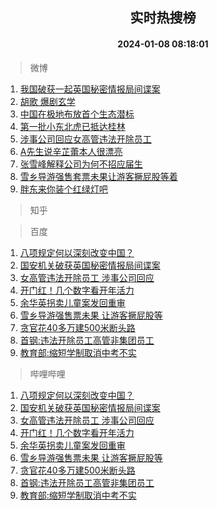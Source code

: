 <div align="center"><h2>实时热搜榜</h2><h4>2024-01-08 08:18:01</h4></div>

> 微博  

1. [我国破获一起英国秘密情报局间谍案](https://s.weibo.com/weibo?q=%23%E6%88%91%E5%9B%BD%E7%A0%B4%E8%8E%B7%E4%B8%80%E8%B5%B7%E8%8B%B1%E5%9B%BD%E7%A7%98%E5%AF%86%E6%83%85%E6%8A%A5%E5%B1%80%E9%97%B4%E8%B0%8D%E6%A1%88%23&t=31&band_rank=1&Refer=top)<br />
2. [胡歌 爆剧玄学](https://s.weibo.com/weibo?q=%E8%83%A1%E6%AD%8C%20%E7%88%86%E5%89%A7%E7%8E%84%E5%AD%A6&t=31&band_rank=2&Refer=top)<br />
3. [中国在极地布放首个生态潜标](https://s.weibo.com/weibo?q=%23%E4%B8%AD%E5%9B%BD%E5%9C%A8%E6%9E%81%E5%9C%B0%E5%B8%83%E6%94%BE%E9%A6%96%E4%B8%AA%E7%94%9F%E6%80%81%E6%BD%9C%E6%A0%87%23&t=31&band_rank=3&Refer=top)<br />
4. [第一批小东北虎已抵达桂林](https://s.weibo.com/weibo?q=%23%E7%AC%AC%E4%B8%80%E6%89%B9%E5%B0%8F%E4%B8%9C%E5%8C%97%E8%99%8E%E5%B7%B2%E6%8A%B5%E8%BE%BE%E6%A1%82%E6%9E%97%23&t=31&band_rank=4&Refer=top)<br />
5. [涉事公司回应女高管违法开除员工](https://s.weibo.com/weibo?q=%23%E6%B6%89%E4%BA%8B%E5%85%AC%E5%8F%B8%E5%9B%9E%E5%BA%94%E5%A5%B3%E9%AB%98%E7%AE%A1%E8%BF%9D%E6%B3%95%E5%BC%80%E9%99%A4%E5%91%98%E5%B7%A5%23&t=31&band_rank=5&Refer=top)<br />
6. [A先生说辛芷蕾本人很漂亮](https://s.weibo.com/weibo?q=%23A%E5%85%88%E7%94%9F%E8%AF%B4%E8%BE%9B%E8%8A%B7%E8%95%BE%E6%9C%AC%E4%BA%BA%E5%BE%88%E6%BC%82%E4%BA%AE%23&t=31&band_rank=6&Refer=top)<br />
7. [张雪峰解释公司为何不招应届生](https://s.weibo.com/weibo?q=%23%E5%BC%A0%E9%9B%AA%E5%B3%B0%E8%A7%A3%E9%87%8A%E5%85%AC%E5%8F%B8%E4%B8%BA%E4%BD%95%E4%B8%8D%E6%8B%9B%E5%BA%94%E5%B1%8A%E7%94%9F%23&t=31&band_rank=7&Refer=top)<br />
8. [雪乡导游强售套票未果让游客撅屁股等着](https://s.weibo.com/weibo?q=%23%E9%9B%AA%E4%B9%A1%E5%AF%BC%E6%B8%B8%E5%BC%BA%E5%94%AE%E5%A5%97%E7%A5%A8%E6%9C%AA%E6%9E%9C%E8%AE%A9%E6%B8%B8%E5%AE%A2%E6%92%85%E5%B1%81%E8%82%A1%E7%AD%89%E7%9D%80%23&t=31&band_rank=8&Refer=top)<br />
9. [胖东来你装个红绿灯吧](https://s.weibo.com/weibo?q=%23%E8%83%96%E4%B8%9C%E6%9D%A5%E4%BD%A0%E8%A3%85%E4%B8%AA%E7%BA%A2%E7%BB%BF%E7%81%AF%E5%90%A7%23&t=31&band_rank=9&Refer=top)<br />

> 知乎  


> 百度  

1. [八项规定何以深刻改变中国？](https://www.baidu.com/s?wd=%E5%85%AB%E9%A1%B9%E8%A7%84%E5%AE%9A%E4%BD%95%E4%BB%A5%E6%B7%B1%E5%88%BB%E6%94%B9%E5%8F%98%E4%B8%AD%E5%9B%BD%EF%BC%9F&sa=fyb_news&rsv_dl=fyb_news)<br />
2. [国安机关破获英国秘密情报局间谍案](https://www.baidu.com/s?wd=%E5%9B%BD%E5%AE%89%E6%9C%BA%E5%85%B3%E7%A0%B4%E8%8E%B7%E8%8B%B1%E5%9B%BD%E7%A7%98%E5%AF%86%E6%83%85%E6%8A%A5%E5%B1%80%E9%97%B4%E8%B0%8D%E6%A1%88&sa=fyb_news&rsv_dl=fyb_news)<br />
3. [女高管违法开除员工 涉事公司回应](https://www.baidu.com/s?wd=%E5%A5%B3%E9%AB%98%E7%AE%A1%E8%BF%9D%E6%B3%95%E5%BC%80%E9%99%A4%E5%91%98%E5%B7%A5+%E6%B6%89%E4%BA%8B%E5%85%AC%E5%8F%B8%E5%9B%9E%E5%BA%94&sa=fyb_news&rsv_dl=fyb_news)<br />
4. [开门红！几个数字看开年活力](https://www.baidu.com/s?wd=%E5%BC%80%E9%97%A8%E7%BA%A2%EF%BC%81%E5%87%A0%E4%B8%AA%E6%95%B0%E5%AD%97%E7%9C%8B%E5%BC%80%E5%B9%B4%E6%B4%BB%E5%8A%9B&sa=fyb_news&rsv_dl=fyb_news)<br />
5. [余华英拐卖儿童案发回重审](https://www.baidu.com/s?wd=%E4%BD%99%E5%8D%8E%E8%8B%B1%E6%8B%90%E5%8D%96%E5%84%BF%E7%AB%A5%E6%A1%88%E5%8F%91%E5%9B%9E%E9%87%8D%E5%AE%A1&sa=fyb_news&rsv_dl=fyb_news)<br />
6. [雪乡导游强售票未果 让游客撅屁股等](https://www.baidu.com/s?wd=%E9%9B%AA%E4%B9%A1%E5%AF%BC%E6%B8%B8%E5%BC%BA%E5%94%AE%E7%A5%A8%E6%9C%AA%E6%9E%9C+%E8%AE%A9%E6%B8%B8%E5%AE%A2%E6%92%85%E5%B1%81%E8%82%A1%E7%AD%89&sa=fyb_news&rsv_dl=fyb_news)<br />
7. [贪官花40多万建500米断头路](https://www.baidu.com/s?wd=%E8%B4%AA%E5%AE%98%E8%8A%B140%E5%A4%9A%E4%B8%87%E5%BB%BA500%E7%B1%B3%E6%96%AD%E5%A4%B4%E8%B7%AF&sa=fyb_news&rsv_dl=fyb_news)<br />
8. [首钢:违法开除员工高管非集团员工](https://www.baidu.com/s?wd=%E9%A6%96%E9%92%A2%3A%E8%BF%9D%E6%B3%95%E5%BC%80%E9%99%A4%E5%91%98%E5%B7%A5%E9%AB%98%E7%AE%A1%E9%9D%9E%E9%9B%86%E5%9B%A2%E5%91%98%E5%B7%A5&sa=fyb_news&rsv_dl=fyb_news)<br />
9. [教育部:缩短学制取消中考不实](https://www.baidu.com/s?wd=%E6%95%99%E8%82%B2%E9%83%A8%3A%E7%BC%A9%E7%9F%AD%E5%AD%A6%E5%88%B6%E5%8F%96%E6%B6%88%E4%B8%AD%E8%80%83%E4%B8%8D%E5%AE%9E&sa=fyb_news&rsv_dl=fyb_news)<br />

> 哔哩哔哩  

1. [八项规定何以深刻改变中国？](https://www.baidu.com/s?wd=%E5%85%AB%E9%A1%B9%E8%A7%84%E5%AE%9A%E4%BD%95%E4%BB%A5%E6%B7%B1%E5%88%BB%E6%94%B9%E5%8F%98%E4%B8%AD%E5%9B%BD%EF%BC%9F&sa=fyb_news&rsv_dl=fyb_news)<br />
2. [国安机关破获英国秘密情报局间谍案](https://www.baidu.com/s?wd=%E5%9B%BD%E5%AE%89%E6%9C%BA%E5%85%B3%E7%A0%B4%E8%8E%B7%E8%8B%B1%E5%9B%BD%E7%A7%98%E5%AF%86%E6%83%85%E6%8A%A5%E5%B1%80%E9%97%B4%E8%B0%8D%E6%A1%88&sa=fyb_news&rsv_dl=fyb_news)<br />
3. [女高管违法开除员工 涉事公司回应](https://www.baidu.com/s?wd=%E5%A5%B3%E9%AB%98%E7%AE%A1%E8%BF%9D%E6%B3%95%E5%BC%80%E9%99%A4%E5%91%98%E5%B7%A5+%E6%B6%89%E4%BA%8B%E5%85%AC%E5%8F%B8%E5%9B%9E%E5%BA%94&sa=fyb_news&rsv_dl=fyb_news)<br />
4. [开门红！几个数字看开年活力](https://www.baidu.com/s?wd=%E5%BC%80%E9%97%A8%E7%BA%A2%EF%BC%81%E5%87%A0%E4%B8%AA%E6%95%B0%E5%AD%97%E7%9C%8B%E5%BC%80%E5%B9%B4%E6%B4%BB%E5%8A%9B&sa=fyb_news&rsv_dl=fyb_news)<br />
5. [余华英拐卖儿童案发回重审](https://www.baidu.com/s?wd=%E4%BD%99%E5%8D%8E%E8%8B%B1%E6%8B%90%E5%8D%96%E5%84%BF%E7%AB%A5%E6%A1%88%E5%8F%91%E5%9B%9E%E9%87%8D%E5%AE%A1&sa=fyb_news&rsv_dl=fyb_news)<br />
6. [雪乡导游强售票未果 让游客撅屁股等](https://www.baidu.com/s?wd=%E9%9B%AA%E4%B9%A1%E5%AF%BC%E6%B8%B8%E5%BC%BA%E5%94%AE%E7%A5%A8%E6%9C%AA%E6%9E%9C+%E8%AE%A9%E6%B8%B8%E5%AE%A2%E6%92%85%E5%B1%81%E8%82%A1%E7%AD%89&sa=fyb_news&rsv_dl=fyb_news)<br />
7. [贪官花40多万建500米断头路](https://www.baidu.com/s?wd=%E8%B4%AA%E5%AE%98%E8%8A%B140%E5%A4%9A%E4%B8%87%E5%BB%BA500%E7%B1%B3%E6%96%AD%E5%A4%B4%E8%B7%AF&sa=fyb_news&rsv_dl=fyb_news)<br />
8. [首钢:违法开除员工高管非集团员工](https://www.baidu.com/s?wd=%E9%A6%96%E9%92%A2%3A%E8%BF%9D%E6%B3%95%E5%BC%80%E9%99%A4%E5%91%98%E5%B7%A5%E9%AB%98%E7%AE%A1%E9%9D%9E%E9%9B%86%E5%9B%A2%E5%91%98%E5%B7%A5&sa=fyb_news&rsv_dl=fyb_news)<br />
9. [教育部:缩短学制取消中考不实](https://www.baidu.com/s?wd=%E6%95%99%E8%82%B2%E9%83%A8%3A%E7%BC%A9%E7%9F%AD%E5%AD%A6%E5%88%B6%E5%8F%96%E6%B6%88%E4%B8%AD%E8%80%83%E4%B8%8D%E5%AE%9E&sa=fyb_news&rsv_dl=fyb_news)<br />
